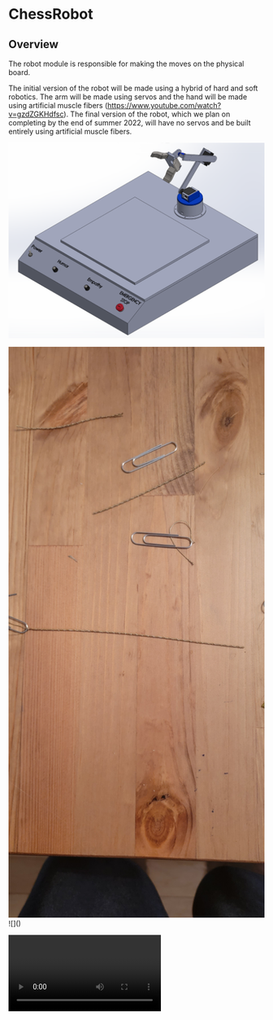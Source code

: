 # ChessRobot

## Overview 

The robot module is responsible for making the moves on the physical board. 

The initial version of the robot will be made using a hybrid of hard and soft robotics. The arm will be made using servos and the hand will be made using artificial muscle fibers (https://www.youtube.com/watch?v=gzdZGKHdfsc). The final version of the robot, which we plan on completing by the end of summer 2022, will have no servos and be built entirely using artificial muscle fibers. 

![](img/chess-machine.png)

<img src="img/artificial-muscle-fibers.jpg" alt="drawing" width="600"/>
![]()

![](img/current.mp4)

